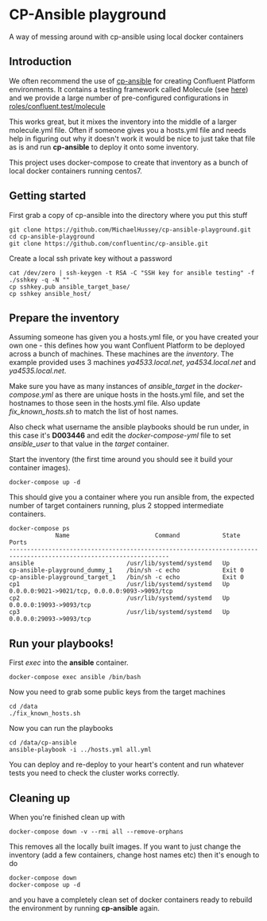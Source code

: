 # CP-Ansible playground

A way of messing around with cp-ansible using local docker containers

## Introduction

We often recommend the use of [cp-ansible](https://github.com/confluentinc/cp-ansible) for creating Confluent Platform environments.
It contains a testing framework called Molecule (see [here](https://github.com/confluentinc/cp-ansible/blob/6.1.0-post/HOW_TO_TEST.md)) and we provide a large number of pre-configured configurations in [roles/confluent.test/molecule](https://github.com/confluentinc/cp-ansible/tree/6.1.0-post/roles/confluent.test/molecule)

This works great, but it mixes the inventory into the middle of a larger molecule.yml file.
Often if someone gives you a hosts.yml file and needs help in figuring out why it doesn't work it would be nice to just take that file as is and run **cp-ansible** to deploy it onto some inventory.

This project uses docker-compose to create that inventory as a bunch of local docker containers running centos7.

## Getting started

First grab a copy of cp-ansible into the directory where you put this stuff
````
git clone https://github.com/MichaelHussey/cp-ansible-playground.git
cd cp-ansible-playground
git clone https://github.com/confluentinc/cp-ansible.git
````

Create a local ssh private key without a password
````
cat /dev/zero | ssh-keygen -t RSA -C "SSH key for ansible testing" -f ./sshkey -q -N ""
cp sshkey.pub ansible_target_base/
cp sshkey ansible_host/
````

## Prepare the inventory

Assuming someone has given you a hosts.yml file, or you have created your own one - this defines how you want Confluent Platform to be deployed across a bunch of machines. These machines are the *inventory*.
The example provided uses 3 machines *ya4533.local.net*, *ya4534.local.net* and *ya4535.local.net*.

Make sure you have as many instances of *ansible_target* in the *docker-compose.yml* as there are unique hosts in the hosts.yml file, and set the hostnames to those seen in the hosts.yml file. Also update *fix_known_hosts.sh* to match the list of host names.

Also check what username the ansible playbooks should be run under, in this case it's **D003446** and edit the *docker-compose-yml* file to set *ansible_user* to that value in the *target* container.


Start the inventory (the first time around you should see it build your container images).
````
docker-compose up -d
````
This should give you a container where you run ansible from, the expected number of target containers running, plus 2 stopped intermediate containers.
````
docker-compose ps   
             Name                        Command            State                        Ports                     
-------------------------------------------------------------------------------------------------------------------
ansible                          /usr/lib/systemd/systemd   Up                                                     
cp-ansible-playground_dummy_1    /bin/sh -c echo            Exit 0                                                 
cp-ansible-playground_target_1   /bin/sh -c echo            Exit 0                                                 
cp1                              /usr/lib/systemd/systemd   Up       0.0.0.0:9021->9021/tcp, 0.0.0.0:9093->9093/tcp
cp2                              /usr/lib/systemd/systemd   Up       0.0.0.0:19093->9093/tcp                       
cp3                              /usr/lib/systemd/systemd   Up       0.0.0.0:29093->9093/tcp 
````

## Run your playbooks!

First *exec* into the **ansible** container.
````
docker-compose exec ansible /bin/bash
````
Now you need to grab some public keys from the target machines
````
cd /data
./fix_known_hosts.sh
````
Now you can run the playbooks
````
cd /data/cp-ansible
ansible-playbook -i ../hosts.yml all.yml
````
You can deploy and re-deploy to your heart's content and run whatever tests you need to check the cluster works correctly.

## Cleaning up

When you're finished clean up with
````
docker-compose down -v --rmi all --remove-orphans
````
This removes all the locally built images. If you want to just change the inventory (add a few containers, change host names etc) then it's enough to do
````
docker-compose down
docker-compose up -d
````
and you have a completely clean set of docker containers ready to rebuild the environment by running **cp-ansible** again.
